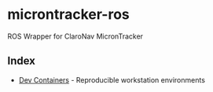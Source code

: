 # microntracker-ros
ROS Wrapper for ClaroNav MicronTracker

## Index

- [Dev Containers](.devcontainer/README.md) - Reproducible workstation environments
